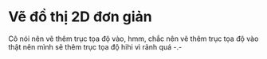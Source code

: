 ﻿# Vẽ đồ thị 2D đơn giản

Cô nói nên vẽ thêm trục tọa độ vào, hmm, chắc nên vẽ thêm trục tọa độ vào thật nên mình sẽ thêm trục tọa độ hihi vì rảnh quá -.-